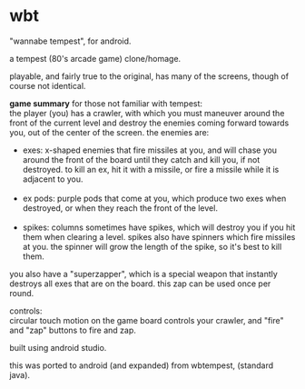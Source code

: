 wbt
===

"wannabe tempest", for android.

a tempest (80's arcade game) clone/homage.

playable, and fairly true to the original, has many of the screens, though of course not identical.


<strong>game summary</strong> for those not familiar with tempest:<br/>
the player (you) has a crawler, with which you must maneuver around the front of the current level and destroy the enemies coming forward towards you, out of the center of the screen.  the enemies are:<br/>
<ul>
<li>exes: x-shaped enemies that fire missiles at you, and will chase you around the front of the board until they catch and kill you, if not destroyed.  to kill an ex, hit it with a missile, or fire a missile while it is adjacent to you.</li><br/>
<li>ex pods: purple pods that come at you, which produce two exes when destroyed, or when they reach the front of the level.</li><br/>
<li>spikes: columns sometimes have spikes, which will destroy you if you hit them when clearing a level.  spikes also have spinners which fire missiles at you.  the spinner will grow the length of the spike, so it's best to kill them.</li>
</ul>

you also have a "superzapper", which is a special weapon that instantly destroys all exes that are on the board. this zap can be used once per round. 

controls:<br/>
circular touch motion on the game board controls your crawler, and "fire" and "zap" buttons to fire and zap.

built using android studio.

this was ported to android (and expanded) from wbtempest, (standard java).
